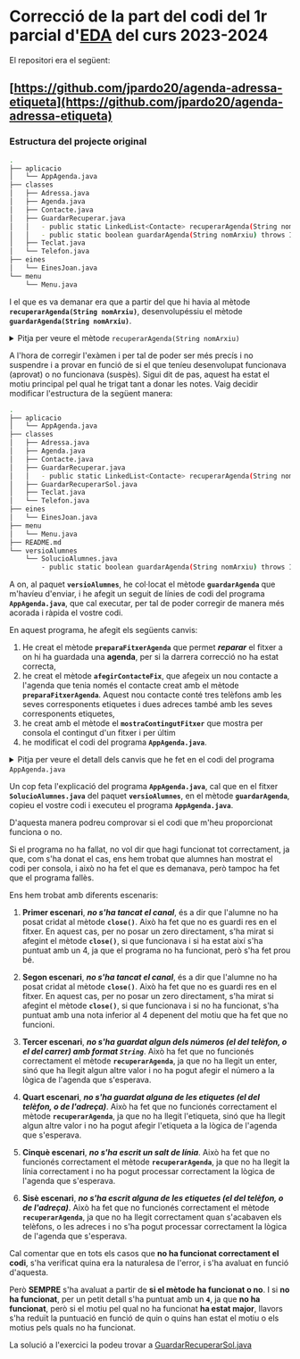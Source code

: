 # Correcció de la part del codi del 1r parcial d'<u>EDA</u> del curs 2023-2024 

El repositori era el següent:

## [https://github.com/jpardo20/agenda-adressa-etiqueta](https://github.com/jpardo20/agenda-adressa-etiqueta)

### Estructura del projecte original

```bash
.
├── aplicacio
│   └── AppAgenda.java
├── classes
│   ├── Adressa.java
│   ├── Agenda.java
│   ├── Contacte.java
│   ├── GuardarRecuperar.java
│   │   - public static LinkedList<Contacte> recuperarAgenda(String nomArxiu)
│   │   - public static boolean guardarAgenda(String nomArxiu) throws IOException
│   ├── Teclat.java
│   └── Telefon.java
├── eines
│   └── EinesJoan.java
└── menu
    └── Menu.java
```

I el que es va demanar era que a partir del que hi havia al mètode **`recuperarAgenda(String nomArxiu)`**, desenvolupéssiu el mètode **`guardarAgenda(String nomArxiu)`**.

<details>
<summary>Pitja per veure el mètode <code>recuperarAgenda(String nomArxiu)</code></summary>

```java
    public static LinkedList<Contacte> recuperarAgenda(String nomArxiu) throws IOException {
        BufferedReader canalDeLectura;
        boolean hiHaTelefons = false;
        boolean hiHaAdreces = false;

        canalDeLectura = new BufferedReader(new FileReader(nomArxiu));
        LinkedList<Contacte> llistaContactes = new LinkedList<>();

        String linia;   // Variable que conté la línia llegida
        String[] dadesTelefon;

        linia = canalDeLectura.readLine();
        while (linia != null) { // Mentre hi hagi línies llegides
            // Inicialitzem les llistes
            LinkedList<Telefon> llistaTelefons = new LinkedList<>();
            LinkedList<Adressa> llistaAdreces = new LinkedList<>();
            // Llegir nom i cognom del contacte
            String nom = linia;
            String cognom = canalDeLectura.readLine();
            // llistaTelefons per afegir TOTS els telèfons llegits del contacte
            // Llegir l'etiqueta del telèfon del contacte
            linia = canalDeLectura.readLine();
            hiHaTelefons = (linia != null && !linia.equals(MARCA_FINAL_TELEFONS));
//            hiHaContactes = !llistaContactes.isEmpty();
            while (hiHaTelefons) {
                dadesTelefon = null;
                // Hi ha telefons amb el format int telefon#String etiqueta
                dadesTelefon = linia.split(SEPARADOR_ETIQUETA_TELEFON);
                int numeroTelefon = Integer.parseInt(dadesTelefon[0]);
                String etiqueta = dadesTelefon[1];
                llistaTelefons.add(new Telefon(numeroTelefon, etiqueta));
                linia = canalDeLectura.readLine();
                hiHaTelefons = (linia != null && !linia.equals(MARCA_FINAL_TELEFONS));
            }
            if(linia.equals(MARCA_FINAL_TELEFONS)){
                linia = canalDeLectura.readLine();
            }
            hiHaAdreces = (linia != null && !linia.equals(MARCA_FINAL_ADRECES));
            // Pot ser MARCA_FINAL_ADRESSES, o etiqueta 1a Adreça
            while (hiHaAdreces) {
                String etiqueta = linia;
                String carrer = canalDeLectura.readLine();
                int numeroCarrer = Integer.parseInt(canalDeLectura.readLine());
                String codiPostal = canalDeLectura.readLine();
                String ciutat = canalDeLectura.readLine();
                String pais = canalDeLectura.readLine();
                llistaAdreces.add(new Adressa(etiqueta, carrer, numeroCarrer, ciutat, codiPostal, pais));
                linia = canalDeLectura.readLine();
                hiHaAdreces = (linia != null && !linia.equals(MARCA_FINAL_ADRECES));
            }
            Contacte contacte = new Contacte(nom, cognom, llistaTelefons, llistaAdreces);
            llistaContactes.add(contacte);
            linia = canalDeLectura.readLine();
        }
        canalDeLectura.close();
        return llistaContactes;
    }
```
</details>

A l'hora de corregir l'exàmen i per tal de poder ser més precís i no suspendre i a provar en funció de si el que teníeu desenvolupat funcionava (aprovat) o no funcionava (suspès). Sigui dit de pas, aquest ha estat el motiu principal pel qual he trigat tant a donar les notes. Vaig decidir modificar l'estructura de la següent manera:    

```bash
.
├── aplicacio
│   └── AppAgenda.java
├── classes
│   ├── Adressa.java
│   ├── Agenda.java
│   ├── Contacte.java
│   ├── GuardarRecuperar.java
│   │   - public static LinkedList<Contacte> recuperarAgenda(String nomArxiu)
│   ├── GuardarRecuperarSol.java
│   ├── Teclat.java
│   └── Telefon.java
├── eines
│   └── EinesJoan.java
├── menu
│   └── Menu.java
├── README.md
└── versioAlumnes
    └── SolucioAlumnes.java
        - public static boolean guardarAgenda(String nomArxiu) throws IOException
```

A on, al paquet **`versioAlumnes`**, he col·locat el mètode **`guardarAgenda`** que m'havíeu d'enviar, i he afegit un seguit de línies de codi del programa **`AppAgenda.java`**, que cal executar, per tal de poder corregir de manera més acorada i ràpida el vostre codi.

En aquest programa, he afegit els següents canvis:

1) He creat el mètode **`preparaFitxerAgenda`** que permet _**reparar**_ el fitxer a on hi ha guardada una **agenda**, per si la darrera correcció no ha estat correcta,
2) he creat el mètode **`afegirContacteFix`**, que afegeix un nou contacte a l'agenda que tenia només el contacte creat amb el mètode **`preparaFitxerAgenda`**. Aquest nou contacte conté tres telèfons amb les seves corresponents etiquetes i dues adreces també amb les seves corresponents etiquetes,
3) he creat amb el mètode el **`mostraContingutFitxer`** que mostra per consola el contingut d'un fitxer i per últim
4) he modificat el codi del programa **`AppAgenda.java`**.

<details>
<summary>Pitja per veure el detall dels canvis que he fet en el codi del programa <code>AppAgenda.java</code></summary>

```java
// INICI afegit per la correcció
// Funció que prepara el fitxer nomFitxerAmbAgenda amb
// les dades d'un contacte amb 3 telèfons i dues adreces.

String nomFitxerCorreccio = NOM_FITXER + EXTENSIO_FITXER;
preparaFitxerAgenda(nomFitxerCorreccio);
mostraContingutFitxer(nomFitxerCorreccio);
pitjaIntroPerContinuar();

// Funció que afegeix un contacte a l'agenda
// actual, amb 2 telèfons i dues adreces.
afegirContacteFix();
System.out.println("S'executa afegirContacteFix");
pitjaIntroPerContinuar();

mostrarContactes();
System.out.println("Mostrar després d'executar afegirContacteFix");
pitjaIntroPerContinuar();

System.out.println("S'executa guardarAgenda de l'alumne!");
guardarAgenda(nomFitxerCorreccio);

System.out.println("S'executa recuperarAgenda després del guardarAgenda de l'alumne!");
recuperarAgenda(nomFitxerCorreccio);

System.out.println("Mostrar després d'executar guardarAgenda de l'alumne!");
mostrarContactes();
System.out.printf("FINAL");
pitjaIntroPerContinuar();

System.out.printf("Mostra fitxer final");

System.exit(0);
// FINAL afegit per la correcció
```

Aquest codi el que fa és:
1) Crea la variable (**`nomFitxerCorreccio`**) amb el nom del fitxer que conté l'agenda que buscarà el programa,
```java
String nomFitxerCorreccio = NOM_FITXER + EXTENSIO_FITXER;
```

2) Crida el mètode **`preparaFitxerAgenda(nomFitxerCorreccio)`** per arreglar el fitxer que conté l'agenda,
```java
preparaFitxerAgenda(nomFitxerCorreccio);
```

3) Crida el mètode **`mostraContingutFitxer(nomFitxerCorreccio)`** per mostrar el contingut del fitxer, per veure que tot és correcte.
```java
mostraContingutFitxer(nomFitxerCorreccio);
```

4) Crida el mètode **`pitjaIntroPerContinuar();`** per aturar l'execució i comprovar que tot és correcte.
```java
pitjaIntroPerContinuar();
```

En aquest punt, ja tenim el programa en execució i el fitxer que buscarà el programa que conté una agenda en un format correcte.

5) Crida el mètode **`afegirContacteFix()`**, que afegirà un nou contacte al fitxer. Això ens servirà per poder testejar el mètode creat per l'alumne.
```java
afegirContacteFix();
```

6) Es mostra per consola el literal **`S'ha executat afegirContacteFix`**, per indicar en quin punt ens trobem, 
```java
System.out.println("S'ha executat afegirContacteFix");
```

7) Es crida el mètode **`pitjaIntroPerContinuar();`** per aturar l'execució i comprovar que tot és correcte.
```java
pitjaIntroPerContinuar();
```

8) Es crida el mètode **`mostrarContactes()`**, per comprovar que els dos contactes es troben correctament afegits al programa.
```java
mostrarContactes();
```

9) Es mostra per consola el literal **`Mostrar després d'executar afegirContacteFix`**, per indicar en quin punt ens trobem,
```java
System.out.println("Mostrar després d'executar afegirContacteFix");
```

10) Es crida el mètode **`pitjaIntroPerContinuar();`** per aturar l'execució i comprovar que tot és correcte.
```java
pitjaIntroPerContinuar();
```

Fins aquí encara no he provat el vostre codi.

11) Es mostra per consola el literal **`S'executa guardarAgenda de l'alumne!`**, per indicar que executarem el codi de l'alumne.
```java
System.out.println("S'executa guardarAgenda de l'alumne!");
```

12) Es crida el mètode **`guardarAgenda(nomFitxerCorreccio);`** que ha proporcionat l'alumne.
```java
guardarAgenda(nomFitxerCorreccio);
```

13) Es mostra per consola el literal **`S'executa recuperarAgenda després del guardarAgenda de l'alumne!`**, per indicar que procedirem a comprovar si el mètode **`guardarAgenda(nomFitxerCorreccio);`** que ha proporcionat l'alumne funciona o no.
```java
System.out.println("S'executa recuperarAgenda després del guardarAgenda de l'alumne!");
```

12) Es crida el mètode **`recuperarAgenda(nomFitxerCorreccio);`** que determinarà si el mètode **`guardarAgenda`** de l'alumne ha funcionat correctament. 

```java
recuperarAgenda(nomFitxerCorreccio);
```

Un cop arribats a aquest punt ja podem comprovar si el mètode **`guardarAgenda`** de l'alumne ha funcionat correctament.
</details>

Un cop feta l'explicació del programa **`AppAgenda.java`**, cal que en el fitxer **`SolucioAlumnes.java`** del paquet **`versioAlumnes`**, en el mètode **`guardarAgenda`**, copieu el vostre codi i executeu el programa **`AppAgenda.java`**.

D'aquesta manera podreu comprovar si el codi que m'heu proporcionat funciona o no. 

Si el programa no ha fallat, no vol dir que hagi funcionat tot correctament, ja que, com s'ha donat el cas, ens hem trobat que alumnes han mostrat el codi per consola, i això no ha fet el que es demanava, però tampoc ha fet que el programa fallès.

Ens hem trobat amb diferents escenaris:

1) **Primer escenari**, _**no s'ha tancat el canal**_, és a dir que l'alumne no ha posat cridat al mètode **`close()`**. Això ha fet que no es guardi res en el fitxer. En aquest cas, per no posar un zero directament, s'ha mirat si afegint el mètode **`close()`**, si que funcionava i si ha estat així s'ha puntuat amb un 4, ja que el programa no ha funcionat, però s'ha fet prou bé.

2) **Segon escenari**, _**no s'ha tancat el canal**_, és a dir que l'alumne no ha posat cridat al mètode **`close()`**. Això ha fet que no es guardi res en el fitxer. En aquest cas, per no posar un zero directament, s'ha mirat si afegint el mètode **`close()`**, si que funcionava i si no ha funcionat, s'ha puntuat amb una nota inferior al 4 depenent del motiu que ha fet que no funcioni.

3) **Tercer escenari**, _**no s'ha guardat algun dels números (el del telèfon, o el del carrer) amb format `String`**_. Això ha fet que no funcionés correctament el mètode **`recuperarAgenda`**, ja que no ha llegit un enter, sinó que ha llegit algun altre valor i no ha pogut afegir el número a la lògica de l'agenda que s'esperava.

4) **Quart escenari**, _**no s'ha guardat alguna de les etiquetes (el del telèfon, o de l'adreça)**_. Això ha fet que no funcionés correctament el mètode **`recuperarAgenda`**, ja que no ha llegit l'etiqueta, sinó que ha llegit algun altre valor i no ha pogut afegir l'etiqueta a la lògica de l'agenda que s'esperava.

5) **Cinquè escenari**, _**no s'ha escrit un salt de línia**_. Això ha fet que no funcionés correctament el mètode **`recuperarAgenda`**, ja que no ha llegit la línia correctament i no ha pogut processar correctament la lògica de l'agenda que s'esperava.

6) **Sisè escenari**, _**no s'ha escrit alguna de les etiquetes (el del telèfon, o de l'adreça)**_. Això ha fet que no funcionés correctament el mètode **`recuperarAgenda`**, ja que no ha llegit correctament quan s'acabaven els telèfons, o les adreces i no s'ha pogut processar correctament la lògica de l'agenda que s'esperava.

Cal comentar que en tots els casos que **no ha funcionat correctament el codi**, s'ha verificat quina era la naturalesa de l'error, i s'ha avaluat en funció d'aquesta.

Però **SEMPRE** s'ha avaluat a partir de **si el mètode ha funcionat o no**. I si **no ha funcionat**, per un petit detall s'ha puntuat amb un **`4`**, ja que **no ha funcionat**, però si el motiu pel qual no ha funcionat **ha estat major**, llavors s'ha reduït la puntuació en funció de quin o quins han estat el motiu o els motius pels quals no ha funcionat. 


La solució a l'exercici la podeu trovar a [GuardarRecuperarSol.java](src/classes/GuardarRecuperarSol.java)